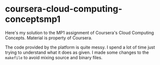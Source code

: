 # coursera-cloud-computing-conceptsmp1

Here's my solution to the MP1 assignment of Coursera's Cloud Computing Concepts. Material is property of Coursera.

The code provided by the platform is quite messy. I spend a lot of time just trying to understand what it does as given. I made some changes to the `makefile` to avoid mixing source and binary files.
